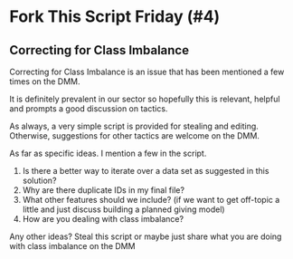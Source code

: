 # Fork This Script Friday (#4)

## Correcting for Class Imbalance

Correcting for Class Imbalance is an issue that has been mentioned a few times on the DMM.

It is definitely prevalent in our sector so hopefully this is relevant, helpful and prompts a good discussion on tactics.

As always, a very simple script is provided for stealing and editing.  Otherwise, suggestions for other tactics are welcome on the DMM.

As far as specific ideas.  I mention a few in the script.

1. Is there a better way to iterate over a data set as suggested in this solution?
2. Why are there duplicate IDs in my final file?
3. What other features should we include? (if we want to get off-topic a little and just discuss building a planned giving model)
4. How are you dealing with class imbalance?


Any other ideas? Steal this script or maybe just share what you are doing with class imbalance on the DMM
